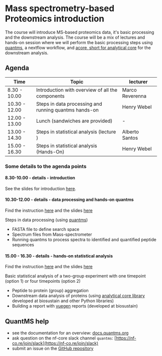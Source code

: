 # Mass spectrometry-based Proteomics introduction

The course will introduce MS-based proteomics data, it's basic processing and
the downstream analysis. The course will be a mix of lectures and hands-on session
where we will perform the basic processing steps using
[quantms](https://docs.quantms.org/en/latest/), a nextflow workflow, and
[acore, short for analytical core](https://analytics-core.readthedocs.io/latest/)
for the downstream analysis.

## Agenda

| Time          | Topic                                                 | lecturer        |
| ------------- | ----------------------------------------------------- | --------------- |
| 8.30 - 10.00  | Introduction with overview of all the components      | Marco Reverenna |
| 10.30 - 12.00 | Steps in data processing and running quantms hands-on | Henry Webel     |
| 12.00 - 13.00 | Lunch (sandwiches are provided)                       | -               |
| 13.00 - 14.30 | Steps in statistical analysis (lecture )              | Alberto Santos  |
| 15.00 - 16.30 | Steps in statistical analysis (Hands-On)              | Henry Webel     |

### Some details to the agenda points

#### 8.30-10.00 - details - introduction

See the slides for introduction [here](docs/slides/introduction.pdf).

#### 10.30-12.00 - details - data processing and hands-on quantms

Find the instruction [here](docs/instructions_quantms_PXD04621.md) and the slides [here](docs/slides/quantms_and_data_analysis.pdf)

Steps in data processing (using [quantms](https://docs.quantms.org/en/latest/))

- FASTA file to define search space
- Spectrum files from Mass-spectrometer
- Running quantms to process spectra to identified and quantified peptide sequences

#### 15.00 - 16.30 - details - hands-on statistical analysis

Find the instruction [here](docs/instructions_statistics_PXD04621.md) and the slides [here](docs/slides/quantms_and_data_analysis.pdf)

Basic statistical analysis of a two-group experiment with one timepoint (option 1) or four timepoints (option 2)

- Peptide to protein (group) aggregation
- Downstream data analysis of proteins (using [analytical core library](https://analytics-core.readthedocs.io/latest/)
  developed at biosustain and other Python libraries)
- Building a report with [vuegen](https://vuegen.readthedocs.io/en/latest/) reports (developed at biosustain)

## QuantMS help

- see the documentation for an overview: [docs.quantms.org](https://docs.quantms.org)
- ask question on the nf-core slack channel `quantms`: [https://nf-co.re/join/slack](https://nf-co.re/join/slack)
- submit an issue on the [GitHub repository](https://github.com/bigbio/quantms/issues)






